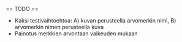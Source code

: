 

== TODO ==

 * Kaksi testivaihtoehtoa: A) kuvan perusteella arvomerkin nimi, B) arvomerkin nimen perusteella kuva
 * Painotus merkkien arvontaan vaikeuden mukaan

 
